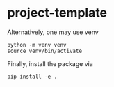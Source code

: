 # project-template

Alternatively, one may use venv
```
python -m venv venv
source venv/bin/activate
```

Finally, install the package via

```
pip install -e .
```